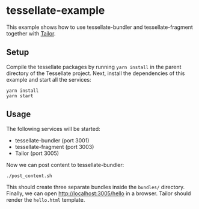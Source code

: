 # tessellate-example

This example shows how to use tessellate-bundler and tessellate-fragment together with [Tailor](https://github.com/zalando/tailor).

## Setup

Compile the tessellate packages by running `yarn install` in the parent directory of the Tessellate project.
Next, install the dependencies of this example and start all the services:

```
yarn install
yarn start
```

## Usage

The following services will be started:

* tessellate-bundler (port 3001)
* tessellate-fragment (port 3003)
* Tailor (port 3005)

Now we can post content to tessellate-bundler:

```bash
./post_content.sh
```

This should create three separate bundles inside the `bundles/` directory.
Finally, we can open [http://localhost:3005/hello]() in a browser. Tailor should render the `hello.html` template.
